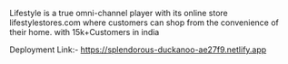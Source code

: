 Lifestyle is a true omni-channel player with its online store
lifestylestores.com where customers can shop from the convenience of their home.
with 15k+Customers in india

Deployment Link:- https://splendorous-duckanoo-ae27f9.netlify.app
